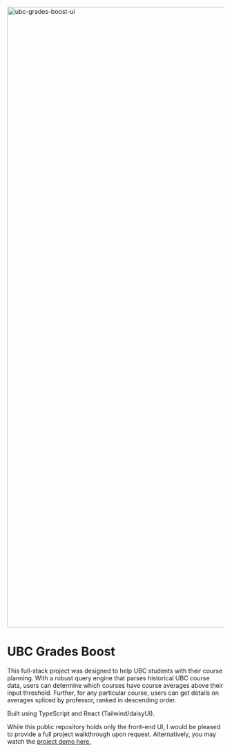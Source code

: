 [<img width="1439" alt="ubc-grades-boost-ui" src="https://github.com/itsdaniii/UBC-Grades-Boost-UI/assets/77525053/84acdeee-99ad-4755-9f10-43a381fe9a12">](https://youtu.be/p1tWGnVd-nw)

# UBC Grades Boost

This full-stack project was designed to help UBC students with their course planning. With a robust query engine that parses historical UBC course data, users can determine which courses have course averages above their input threshold. Further, for any particular course, users can get details on averages spliced by professor, ranked in descending order. 

Built using TypeScript and React (Tailwind/daisyUI).

While this public repository holds only the front-end UI, I would be pleased to provide a full project walkthrough upon request. 
Alternatively, you may watch the [project demo here.](https://youtu.be/p1tWGnVd-nw)

